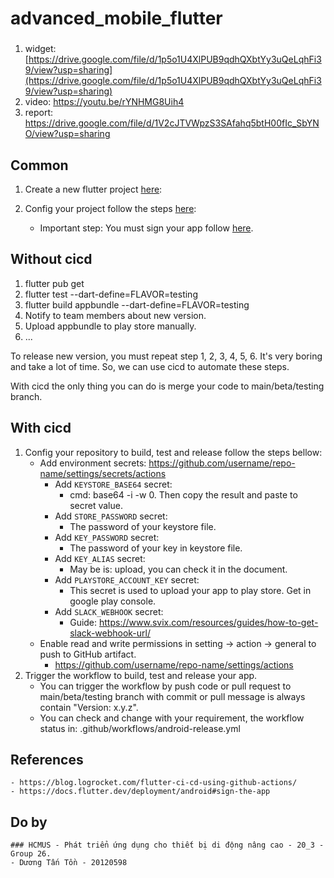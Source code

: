 # advanced_mobile_flutter
###
1. widget: [https://drive.google.com/file/d/1p5o1U4XlPUB9qdhQXbtYy3uQeLqhFi39/view?usp=sharing](https://drive.google.com/file/d/1p5o1U4XlPUB9qdhQXbtYy3uQeLqhFi39/view?usp=sharing)
2. video: https://youtu.be/rYNHMG8Uih4 
3. report: https://drive.google.com/file/d/1V2cJTVWpzS3SAfahq5btH00fIc_SbYNO/view?usp=sharing 
## Common
1. Create a new flutter project <a href="https://docs.flutter.dev/get-started/codelab">here</a>:

2. Config your project follow the steps <a href="https://docs.flutter.dev/deployment/android">here</a>:
    - Important step: You must sign your app follow <a href="https://docs.flutter.dev/deployment/android#sign-the-app">here</a>.

## Without cicd
1. flutter pub get
2. flutter test --dart-define=FLAVOR=testing
3. flutter build appbundle --dart-define=FLAVOR=testing
4. Notify to team members about new version.
5. Upload appbundle to play store manually.
6. ...

To release new version, you must repeat step 1, 2, 3, 4, 5, 6. It's very boring and take a lot of time. So, we can use cicd to automate these steps.

With cicd the only thing you can do is merge your code to main/beta/testing branch.

## With cicd

1. Config your repository to build, test and release follow the steps bellow:
    - Add environment secrets: https://github.com/username/repo-name/settings/secrets/actions
        - Add `KEYSTORE_BASE64` secret:
            - cmd: base64 -i <path-to-file-keystore> -w 0. Then copy the result and paste to secret value.
        - Add `STORE_PASSWORD` secret:
            - The password of your keystore file.
        - Add `KEY_PASSWORD` secret:
            - The password of your key in keystore file.
        - Add `KEY_ALIAS` secret:
            - May be is: upload, you can check it in the document.
        - Add `PLAYSTORE_ACCOUNT_KEY` secret:
            - This secret is used to upload your app to play store. Get in google play console.
        - Add `SLACK_WEBHOOK` secret:
            - Guide: https://www.svix.com/resources/guides/how-to-get-slack-webhook-url/
    - Enable read and write permissions in setting -> action -> general to push to GitHub artifact.
        - https://github.com/username/repo-name/settings/actions
2. Trigger the workflow to build, test and release your app.
    - You can trigger the workflow by push code or pull request to main/beta/testing branch with commit or pull message is always contain "Version: x.y.z".
    - You can check and change with your requirement, the workflow status in: .github/workflows/android-release.yml

## References
    - https://blog.logrocket.com/flutter-ci-cd-using-github-actions/ 
    - https://docs.flutter.dev/deployment/android#sign-the-app
## Do by
    ### HCMUS - Phát triển ứng dụng cho thiết bị di động nâng cao - 20_3 - Group 26.
    - Dương Tấn Tồn - 20120598
